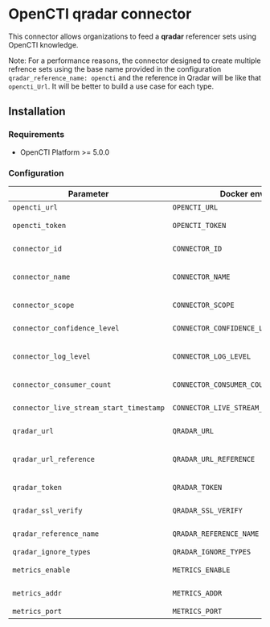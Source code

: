 # OpenCTI qradar connector

This connector allows organizations to feed a **qradar** referencer sets using OpenCTI knowledge.

Note:
For a performance reasons, the connector designed to create multiple refrence sets using the base name provided in the configuration `qradar_reference_name: opencti` and the reference in Qradar will be like that `opencti_Url`.
It will be better to build a use case for each type.
## Installation

### Requirements

- OpenCTI Platform >= 5.0.0

### Configuration

| Parameter                               | Docker envvar                           | Mandatory | Description                                                                                                         |
|-----------------------------------------|-----------------------------------------|-----------|---------------------------------------------------------------------------------------------------------------------|
| `opencti_url`                           | `OPENCTI_URL`                           | Yes       | The URL of the OpenCTI platform.                                                                                    |
| `opencti_token`                         | `OPENCTI_TOKEN`                         | Yes       | The default admin token configured in the OpenCTI platform parameters file.                                         |
| `connector_id`                          | `CONNECTOR_ID`                          | Yes       | A valid arbitrary `UUIDv4` that must be unique for this connector.                                                  |
| `connector_name`                        | `CONNECTOR_NAME`                        | Yes       | The name of the qradar instance, to identify it if you have multiple qradar connectors.                             |
| `connector_scope`                       | `CONNECTOR_SCOPE`                       | Yes       | Must be `qradar`, not used in this connector.                                                                       |
| `connector_confidence_level`            | `CONNECTOR_CONFIDENCE_LEVEL`            | Yes       | The default confidence level for created sightings (a number between 1 and 4).                                      |
| `connector_log_level`                   | `CONNECTOR_LOG_LEVEL`                   | Yes       | The log level for this connector, could be `debug`, `info`, `warn` or `error` (less verbose).                       |
| `connector_consumer_count`              | `CONNECTOR_CONSUMER_COUNT`              | No        | Number of consumer/worker that will push data to qradar.                                                            |
| `connector_live_stream_start_timestamp` | `CONNECTOR_LIVE_STREAM_START_TIMESTAMP` | No        | Start timestamp used on connector first start.                                                                      |
| `qradar_url`                            | `QRADAR_URL`                            | Yes       | The qradar instances REST API URLs as array                                                                         |
| `qradar_url_reference`                  | `QRADAR_URL_REFERENCE`                  | No        | The qradar REST API URL for reference data collections endpoints (default `/api/reference_data_collections/sets`).  |
| `qradar_token`                          | `QRADAR_TOKEN`                          | Yes       | The qradar login users as array (same order as URLs)                                                                |
| `qradar_ssl_verify`                     | `QRADAR_SSL_VERIFY`                     | Yes       | Enable the SSL certificate check for all instances (default: `true`)                                                |
| `qradar_reference_name`                 | `QRADAR_REFERENCE_NAME`                 | Yes       | The name of the reference set base name Ex Opencti.                                                                 |
| `qradar_ignore_types`                   | `QRADAR_IGNORE_TYPES`                   | Yes       | The list of entity types to ignore.                                                                                 |
| `metrics_enable`                        | `METRICS_ENABLE`                        | No        | Whether or not Prometheus metrics should be enabled.                                                                |
| `metrics_addr`                          | `METRICS_ADDR`                          | No        | Bind IP address to use for metrics endpoint.                                                                        |
| `metrics_port`                          | `METRICS_PORT`                          | No        | Port to use for metrics endpoint.                                                                                   |